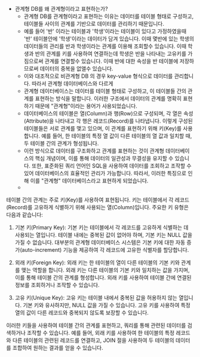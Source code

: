 - 관계형 DB를 왜 관계형이라고 표현하는가?
	- 관계형 DB를 관계형이라고 표현하는 이유는 데이터를 테이블 형태로 구성하고, 테이블들 사이의 관계를 기반으로 데이터를 관리하기 때문입니다.
	- 예를 들어 '반' 이라는 테이블과 '학생'이라는 테이블이 있다고 가정하였을때 '반' 테이블안에 '학생'이라는 데이터가 담겨 있습니다. 이때 몇반에 있는 학생의 데이터들의 관리를 반과 학생이라는 관계를 이용해 조회할수 있습니다. 이때 학생과 반의 관계를 키를 사용하여 연결하는데 학생은 반을 나타내는 고유키를 가짐으로써 관계를 연결할수 있습니다. 이때 반에 대한 속성을 반 테이블에 저장하므로써 데이터의 중복을 없앨수 있습니다. 
	- 이와 대조적으로 비관계형 DB 의 경우 key-value 형식으로 데이터를 관리합니다. 따라서 관계형 데이터베이스와 다르게 
	- 관계형 데이터베이스는 데이터를 테이블 형태로 구성하고, 이 테이블들 간의 관계를 표현하는 방식을 말합니다. 이러한 구조에서 데이터의 관계를 명확히 표현하기 때문에 "관계형"이라는 용어가 사용되었습니다.
	- 데이터베이스의 테이블은 열(Column)과 행(Row)으로 구성되며, 각 열은 속성(Attribute)을 나타내고 각 행은 레코드(Record)를 나타냅니다. 이렇게 구성된 테이블들은 서로 관계를 맺고 있으며, 이 관계를 표현하기 위해 키(Key)를 사용합니다. 예를 들어, 한 테이블의 특정 열 값이 다른 테이블의 열 값과 일치할 때, 두 테이블 간의 관계가 형성됩니다.
	- 이런 방식으로 데이터를 구조화하고 관계를 표현하는 것이 관계형 데이터베이스의 핵심 개념이며, 이를 통해 데이터의 일관성과 무결성을 유지할 수 있습니다. 또한, 표준화된 쿼리 언어인 SQL을 사용하여 데이터를 조회하고 조작할 수 있어 데이터베이스의 효율적인 관리가 가능합니다. 따라서, 이러한 특징으로 인해 이를 "관계형" 데이터베이스라고 표현하게 되었습니다.
	- 
테이블 간의 관계는 주로 키(Key)를 사용하여 표현됩니다. 키는 테이블에서 각 레코드(Record)를 고유하게 식별하기 위해 사용되는 열(Column)입니다. 주요한 키 유형은 다음과 같습니다:

1. 기본 키(Primary Key): 기본 키는 테이블에서 각 레코드를 고유하게 식별하는 데 사용되는 열입니다. 테이블 내에는 중복된 값이 없어야 하며, 기본 키는 NULL 값을 가질 수 없습니다. 대부분의 관계형 데이터베이스 시스템은 기본 키에 대한 자동 증가(auto-increment) 기능을 제공하여 각 레코드에 고유한 식별자를 할당합니다.
    
2. 외래 키(Foreign Key): 외래 키는 한 테이블의 열이 다른 테이블의 기본 키와 관계를 맺는 역할을 합니다. 외래 키는 다른 테이블의 기본 키와 일치하는 값을 가지며, 이를 통해 테이블 간의 관계를 형성합니다. 외래 키를 사용하여 테이블 간에 연결된 정보를 조회하거나 조작할 수 있습니다.
    
3. 고유 키(Unique Key): 고유 키는 테이블 내에서 중복된 값을 허용하지 않는 열입니다. 기본 키와 유사하지만, NULL 값을 가질 수 있습니다. 고유 키를 사용하여 특정 열의 값이 다른 레코드와 중복되지 않도록 보장할 수 있습니다.
    

이러한 키들을 사용하여 테이블 간의 관계를 표현하고, 쿼리를 통해 관련된 데이터를 검색하거나 조작할 수 있습니다. 예를 들어, 외래 키를 사용하여 한 테이블의 특정 레코드와 다른 테이블의 관련된 레코드를 연결하고, JOIN 절을 사용하여 두 테이블의 데이터를 조합하여 원하는 결과를 얻을 수 있습니다.